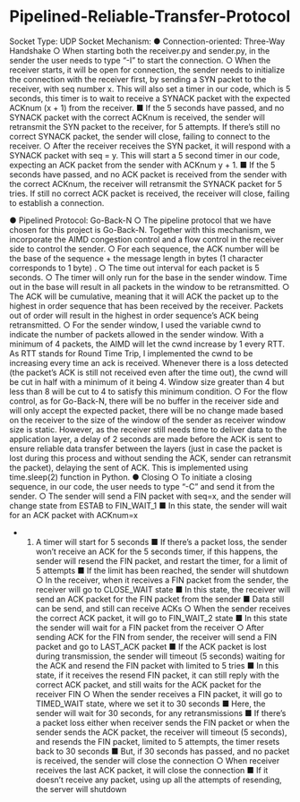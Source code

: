 # Pipelined-Reliable-Transfer-Protocol

Socket Type: UDP Socket
Mechanism:
● Connection-oriented: Three-Way Handshake
  ○ When starting both the receiver.py and sender.py, in the sender the user needs to type “-I” to start the connection.
  ○ When the receiver starts, it will be open for connection, the sender needs to initialize the connection with the receiver first, by sending a SYN packet to the receiver, with seq number x. This will also set a timer in our code, which is 5 seconds, this timer is to wait to receive a SYNACK packet with the expected ACKnum (x + 1) from the receiver.
    ■ If the 5 seconds have passed, and no SYNACK packet with the correct ACKnum is received, the sender will retransmit the SYN packet to the receiver, for 5 attempts. If there’s still no correct SYNACK packet, the sender will close, failing to connect to the receiver.
  ○ After the receiver receives the SYN packet, it will respond with a SYNACK packet with seq = y. This will start a 5 second timer in our code, expecting an ACK packet from the sender with ACKnum y + 1.
  ■ If the 5 seconds have passed, and no ACK packet is received from the sender with the correct ACKnum, the receiver will retransmit the SYNACK packet for 5 tries. If still no correct ACK packet is received, the receiver will close, failing to establish a connection.
  
● Pipelined Protocol: Go-Back-N
○ The pipeline protocol that we have chosen for this project is Go-Back-N.
Together with this mechanism, we incorporate the AIMD congestion
control and a flow control in the receiver side to control the sender.
○ For each sequence, the ACK number will be the base of the sequence +
the message length in bytes (1 character corresponds to 1 byte) .
○ The time out interval for each packet is 5 seconds.
○ The timer will only run for the base in the sender window. Time out in the
base will result in all packets in the window to be retransmitted.
○ The ACK will be cumulative, meaning that it will ACK the packet up to the
highest in order sequence that has been received by the receiver. Packets
out of order will result in the highest in order sequence’s ACK being
retransmitted.
○ For the sender window, I used the variable cwnd to indicate the number of
packets allowed in the sender window. With a minimum of 4 packets, the
AIMD will let the cwnd increase by 1 every RTT. As RTT stands for Round
Time Trip, I implemented the cwnd to be increasing every time an ack is
received. Whenever there is a loss detected (the packet’s ACK is still not
received even after the time out), the cwnd will be cut in half with a
minimum of it being 4. Window size greater than 4 but less than 8 will be
cut to 4 to satisfy this minimum condition.
○ For the flow control, as for Go-Back-N, there will be no buffer in the
receiver side and will only accept the expected packet, there will be no
change made based on the receiver to the size of the window of the
sender as receiver window size is static. However, as the receiver still
needs time to deliver data to the application layer, a delay of 2 seconds
are made before the ACK is sent to ensure reliable data transfer between
the layers (just in case the packet is lost during this process and without
sending the ACK, sender can retransmit the packet), delaying the sent of
ACK. This is implemented using time.sleep(2) function in Python.
● Closing
○ To initiate a closing sequence, in our code, the user needs to type “-C” and
send it from the sender.
○ The sender will send a FIN packet with seq=x, and the sender will change
state from ESTAB to FIN_WAIT_1
■ In this state, the sender will wait for an ACK packet with ACKnum=x
+ 1. A timer will start for 5 seconds
■ If there’s a packet loss, the sender won’t receive an ACK for the 5
seconds timer, if this happens, the sender will resend the FIN
packet, and restart the timer, for a limit of 5 attempts
■ If the limit has been reached, the sender will shutdown
○ In the receiver, when it receives a FIN packet from the sender, the receiver
will go to CLOSE_WAIT state
■ In this state, the receiver will send an ACK packet for the FIN
packet from the sender
■ Data still can be send, and still can receive ACKs
○ When the sender receives the correct ACK packet, it will go to
FIN_WAIT_2 state
■ In this state the sender will wait for a FIN packet from the receiver
○ After sending ACK for the FIN from sender, the receiver will send a FIN
packet and go to LAST_ACK packet
■ If the ACK packet is lost during transmission, the sender will
timeout (5 seconds) waiting for the ACK and resend the FIN packet
with limited to 5 tries
■ In this state, if it receives the resend FIN packet, it can still reply
with the correct ACK packet, and still waits for the ACK packet for
the receiver FIN
○ When the sender receives a FIN packet, it will go to TIMED_WAIT state,
where we set it to 30 seconds
■ Here, the sender will wait for 30 seconds, for any retransmissions
■ If there’s a packet loss either when receiver sends the FIN packet
or when the sender sends the ACK packet, the receiver will timeout
(5 seconds), and resends the FIN packet, limited to 5 attempts, the
timer resets back to 30 seconds
■ But, if 30 seconds has passed, and no packet is received, the
sender will close the connection
○ When receiver receives the last ACK packet, it will close the connection
■ If it doesn’t receive any packet, using up all the attempts of
resending, the server will shutdown
